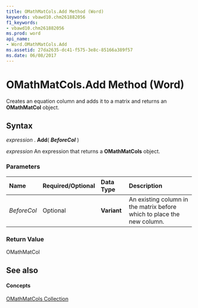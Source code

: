 ```yaml
---
title: OMathMatCols.Add Method (Word)
keywords: vbawd10.chm261882056
f1_keywords:
- vbawd10.chm261882056
ms.prod: word
api_name:
- Word.OMathMatCols.Add
ms.assetid: 27da2635-dc41-f575-3e8c-85166a389f57
ms.date: 06/08/2017
---
```



# OMathMatCols.Add Method (Word)

Creates an equation column and adds it to a matrix and returns an **OMathMatCol** object.


## Syntax

 _expression_ . **Add**( **_BeforeCol_** )

 _expression_ An expression that returns a **OMathMatCols** object.


### Parameters



|**Name**|**Required/Optional**|**Data Type**|**Description**|
|:-----|:-----|:-----|:-----|
| _BeforeCol_|Optional| **Variant**|An existing column in the matrix before which to place the new column.|

### Return Value

OMathMatCol


## See also


#### Concepts


[OMathMatCols Collection](omathmatcols-object-word.md)

